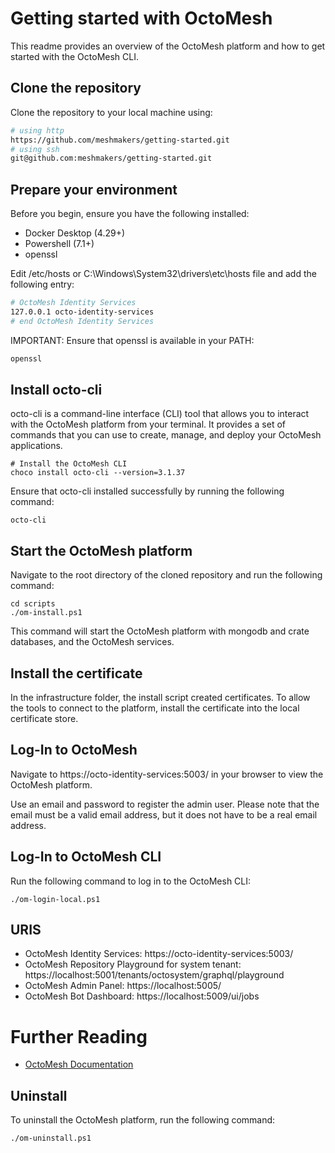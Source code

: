 # Getting started with OctoMesh

This readme provides an overview of the OctoMesh platform and how to get started with the OctoMesh CLI.

## Clone the repository

Clone the repository to your local machine using:

```bash
# using http
https://github.com/meshmakers/getting-started.git
# using ssh
git@github.com:meshmakers/getting-started.git
```

## Prepare your environment

Before you begin, ensure you have the following installed:
* Docker Desktop (4.29+)
* Powershell (7.1+)
* openssl

Edit /etc/hosts or C:\Windows\System32\drivers\etc\hosts file and add the following entry:

```bash
# OctoMesh Identity Services
127.0.0.1 octo-identity-services
# end OctoMesh Identity Services
```

IMPORTANT: Ensure that openssl is available in your PATH: 
```bash
openssl
```

## Install octo-cli
octo-cli is a command-line interface (CLI) tool that allows you to interact with the OctoMesh platform from your terminal. It provides a set of commands that you can use to create, manage, and deploy your OctoMesh applications.

```pwsh
# Install the OctoMesh CLI
choco install octo-cli --version=3.1.37
```

Ensure that octo-cli installed successfully by running the following command:

```pwsh
octo-cli
```

## Start the OctoMesh platform

Navigate to the root directory of the cloned repository and run the following command:

```pswsh
cd scripts
./om-install.ps1
```
This command will start the OctoMesh platform with mongodb and crate databases, and the OctoMesh services.

## Install the certificate 

In the infrastructure folder, the install script created certificates. To allow the tools to connect to the platform, install the certificate into the local certificate store.

## Log-In to OctoMesh

Navigate to https://octo-identity-services:5003/ in your browser to view the OctoMesh platform.

Use an email and password to register the admin user. Please note that the email must be a valid email address, but it does not have to be a real email address.

## Log-In to OctoMesh CLI
Run the following command to log in to the OctoMesh CLI:

```pwsh
./om-login-local.ps1
```

## URIS
- OctoMesh Identity Services: https://octo-identity-services:5003/
- OctoMesh Repository Playground for system tenant: https://localhost:5001/tenants/octosystem/graphql/playground
- OctoMesh Admin Panel: https://localhost:5005/
- OctoMesh Bot Dashboard: https://localhost:5009/ui/jobs

# Further Reading
- [OctoMesh Documentation](https://docs.meshmakers.cloud)

## Uninstall
To uninstall the OctoMesh platform, run the following command:

```pwsh
./om-uninstall.ps1
```

